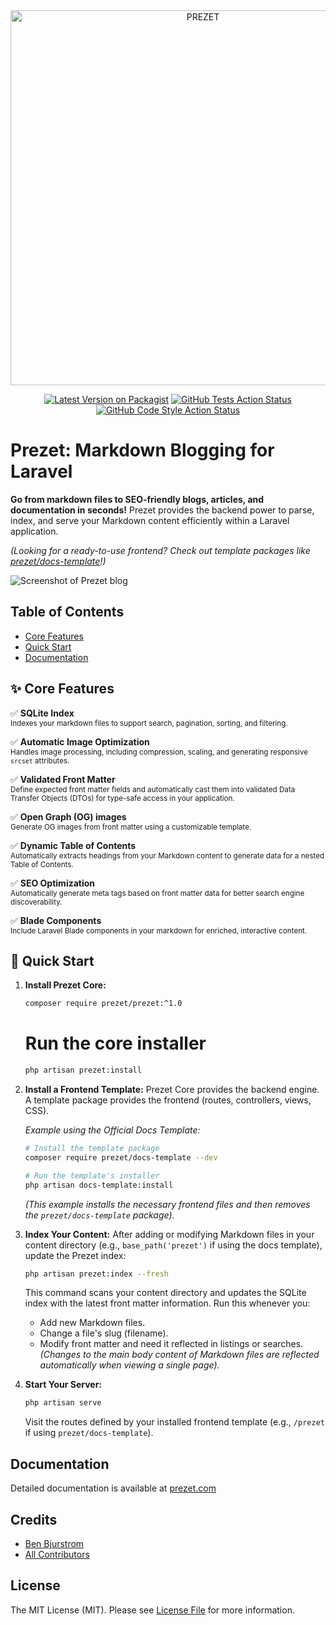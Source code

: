 <div align="center">
    <img src="https://prezet.com/ogimage.png" width="600" alt="PREZET">
</div>

<p align="center">
<a href="https://packagist.org/packages/benbjurstrom/prezet"><img src="https://img.shields.io/packagist/v/benbjurstrom/prezet.svg?style=flat-square" alt="Latest Version on Packagist"></a>
<a href="https://github.com/benbjurstrom/prezet/actions?query=workflow%3Arun-tests+branch%3Amain"><img src="https://img.shields.io/github/actions/workflow/status/benbjurstrom/prezet/run-tests.yml?branch=main&label=tests&style=flat-square" alt="GitHub Tests Action Status"></a>
<a href="https://github.com/benbjurstrom/prezet/actions?query=workflow%3A"Fix+PHP+code+style+issues"+branch%3Amain"><img src="https://img.shields.io/github/actions/workflow/status/benbjurstrom/prezet/fix-php-code-style-issues.yml?branch=main&label=code%20style&style=flat-square" alt="GitHub Code Style Action Status"></a>
</p>

# Prezet: Markdown Blogging for Laravel

**Go from markdown files to SEO-friendly blogs, articles, and documentation in seconds!** Prezet provides the backend power to parse, index, and serve your Markdown content efficiently within a Laravel application.

*(Looking for a ready-to-use frontend? Check out template packages like [prezet/docs-template](https://github.com/prezet/docs-template)!)*

<picture>
  <source media="(prefers-color-scheme: dark)" srcset="https://raw.githubusercontent.com/benbjurstrom/prezet/main/art/screenshot-dark.png">
  <source media="(prefers-color-scheme: light)" srcset="https://raw.githubusercontent.com/benbjurstrom/prezet/main/art/screenshot-light.png">
  <img alt="Screenshot of Prezet blog" src="https://raw.githubusercontent.com/benbjurstrom/prezet/main/art/screenshot-light.png">
</picture>

## Table of Contents

*   [Core Features](#-core-features)
*   [Quick Start](#-quick-start)
*   [Documentation](#-documentation)

## ✨ Core Features

✅ **SQLite Index**<br><sub>Indexes your markdown files to support search, pagination, sorting, and filtering.</sub>

✅ **Automatic Image Optimization**<br><sub>Handles image processing, including compression, scaling, and generating responsive `srcset` attributes.</sub>

✅ **Validated Front Matter**<br><sub>Define expected front matter fields and automatically cast them into validated Data Transfer Objects (DTOs) for type-safe access in your application.</sub>

✅ **Open Graph (OG) images**<br><sub>Generate OG images from front matter using a customizable template.</sub>

✅ **Dynamic Table of Contents**<br><sub>Automatically extracts headings from your Markdown content to generate data for a nested Table of Contents.</sub>

✅ **SEO Optimization**<br><sub>Automatically generate meta tags based on front matter data for better search engine discoverability.</sub>

✅ **Blade Components**<br><sub>Include Laravel Blade components in your markdown for enriched, interactive content.</sub>

## 🚀 Quick Start

1.  **Install Prezet Core:**
    ```bash
    composer require prezet/prezet:^1.0
    ```

    # Run the core installer
    ```bash
    php artisan prezet:install
    ```

2.  **Install a Frontend Template:**
    Prezet Core provides the backend engine. A template package provides the frontend (routes, controllers, views, CSS).

    *Example using the Official Docs Template:*
    ```bash
    # Install the template package
    composer require prezet/docs-template --dev

    # Run the template's installer
    php artisan docs-template:install
    ```
    *(This example installs the necessary frontend files and then removes the `prezet/docs-template` package).*

3.  **Index Your Content:**
    After adding or modifying Markdown files in your content directory (e.g., `base_path('prezet')` if using the docs template), update the Prezet index:
    ```bash
    php artisan prezet:index --fresh
    ```
    This command scans your content directory and updates the SQLite index with the latest front matter information. Run this whenever you:
    *   Add new Markdown files.
    *   Change a file's slug (filename).
    *   Modify front matter and need it reflected in listings or searches.
        *(Changes to the main body content of Markdown files are reflected automatically when viewing a single page).*

4.  **Start Your Server:**
    ```bash
    php artisan serve
    ```
    Visit the routes defined by your installed frontend template (e.g., `/prezet` if using `prezet/docs-template`).

## Documentation

Detailed documentation is available at [prezet.com](https://prezet.com)

## Credits

*   [Ben Bjurstrom](https://github.com/benbjurstrom)
*   [All Contributors](../../contributors)

## License

The MIT License (MIT). Please see [License File](LICENSE.md) for more information.
